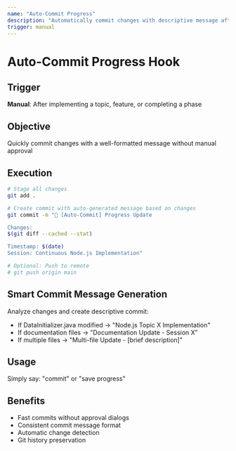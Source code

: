 ```yaml
---
name: "Auto-Commit Progress"
description: "Automatically commit changes with descriptive message after each major implementation"
trigger: manual
---
```


# Auto-Commit Progress Hook

## Trigger
**Manual**: After implementing a topic, feature, or completing a phase

## Objective
Quickly commit changes with a well-formatted message without manual approval

## Execution

```bash
# Stage all changes
git add .

# Create commit with auto-generated message based on changes
git commit -m "🚀 [Auto-Commit] Progress Update

Changes:
$(git diff --cached --stat)

Timestamp: $(date)
Session: Continuous Node.js Implementation"

# Optional: Push to remote
# git push origin main
```

## Smart Commit Message Generation

Analyze changes and create descriptive commit:
- If DataInitializer.java modified → "Node.js Topic X Implementation"
- If documentation files → "Documentation Update - Session X"
- If multiple files → "Multi-file Update - [brief description]"

## Usage

Simply say: "commit" or "save progress"

## Benefits
- Fast commits without approval dialogs
- Consistent commit message format
- Automatic change detection
- Git history preservation
